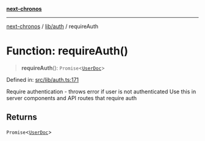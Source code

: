 [**next-chronos**](../../../README.md)

***

[next-chronos](../../../README.md) / [lib/auth](../README.md) / requireAuth

# Function: requireAuth()

> **requireAuth**(): `Promise`\<[`UserDoc`](../../mongoose/models/user/type-aliases/UserDoc.md)\>

Defined in: [src/lib/auth.ts:171](https://github.com/Bababum95/next-chronos/blob/41860730c8dd12c16699269e1eee86402c8d1a9f/src/lib/auth.ts#L171)

Require authentication - throws error if user is not authenticated
Use this in server components and API routes that require auth

## Returns

`Promise`\<[`UserDoc`](../../mongoose/models/user/type-aliases/UserDoc.md)\>
